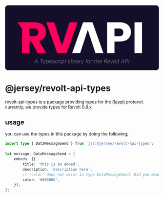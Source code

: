 ![RVAPI](https://raw.githubusercontent.com/williamhorning/rvapi/main/assets/logo.svg)

# @jersey/revolt-api-types

revolt-api-types is a package providing types for the
[Revolt](https://revolt.chat) protocol. currently, we provide types for Revolt
0.8.x

## usage

you can use the types in this package by doing the following;

```ts
import type { DataMessageSend } from 'jsr:@jersey/revolt-api-types';

let message: DataMessageSend = {
	embeds: [{
		title: 'this is an embed',
		description: 'description here',
		// 'color' does not exist in type DataMessageSend. Did you mean to write 'colour'?
		color: '#000000',
	}],
};
```
